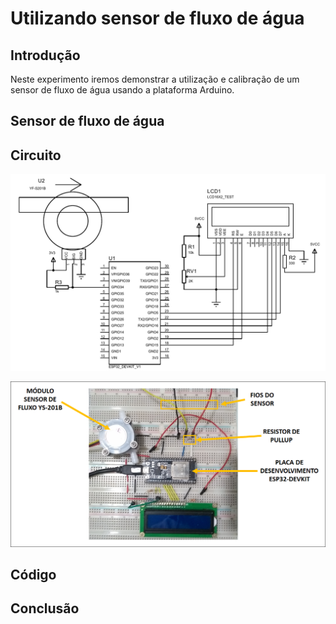 # Utilizando sensor de fluxo de água

## Introdução
Neste experimento iremos demonstrar a utilização e calibração de um
sensor de fluxo de água usando a plataforma Arduino.

## Sensor de fluxo de água
 
## Circuito
![Esquemático](esquematico.png)

![Foto do circuito montado em uma protoboard.](imagem.png)

## Código

## Conclusão
